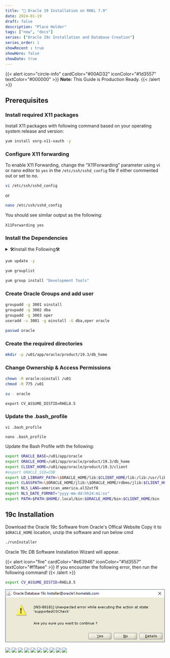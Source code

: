 ```yaml
---
title: "🚀 Oracle 19 Installation on RHEL 7.9"
date: 2024-01-19
draft: false
description: "Place Holder"
tags: ["new", "docs"]
series: ["Oracle 19c Installation and Database Creation"]
series_order: 1
showRecent : true
showHero: false
showDate: true
---
```



{{< alert icon="circle-info" cardColor="#00AD32" iconColor="#1d3557" textColor="#000000" >}}
**Note:** This Guide is Production Ready.
{{< /alert >}}



## Prerequisites

### Install required X11 packages
Install X11 packages with following command based on your operating system release and version:

```bash
yum install xorg-x11-xauth -y
```
### Configure X11 forwarding

To enable X11 Forwarding, change the “X11Forwarding” parameter using vi or nano editor to `yes` in the `/etc/ssh/sshd_config` file if either commented out or set to no.

```bash
vi /etc/ssh/sshd_config
```
or 

```bash
nano /etc/ssh/sshd_config
```

You should see similar output as the following:

`X11Forwarding yes`

### Install the Dependencies



<details>

<summary>🛠️Install the Following🛠️</summary>

```bash
yum install libnsl* -y
yum install -y bc    
yum install -y binutils
yum install -y compat-libcap1
yum install -y compat-libstdc++-33
#yum install -y dtrace-modules
#yum install -y dtrace-modules-headers
#yum install -y dtrace-modules-provider-headers
yum install -y dtrace-utils
yum install -y elfutils-libelf
yum install -y elfutils-libelf-devel
yum install -y fontconfig-devel
yum install -y glibc
yum install -y glibc-devel
yum install -y ksh
yum install -y libaio
yum install -y libaio-devel
yum install -y libdtrace-ctf-devel
yum install -y libXrender
yum install -y libXrender-devel
yum install -y libX11
yum install -y libXau
yum install -y libXi
yum install -y libXtst
yum install -y libgcc
yum install -y librdmacm-devel
yum install -y libstdc++
yum install -y libstdc++-devel
yum install -y libxcb
yum install -y make
yum install -y net-tools # Clusterware
yum install -y nfs-utils # ACFS
yum install -y python # ACFS
yum install -y python-configshell # ACFS
yum install -y python-rtslib # ACFS
yum install -y python-six # ACFS
yum install -y targetcli # ACFS
yum install -y smartmontools
yum install -y sysstat
```

</details>

```bash
yum update -y
```
``` bash title="To check if Development Tools are installed"
yum grouplist
```

```bash title="If Development tools have not been installed"
yum group install "Development Tools"

```


### Create Oracle Groups and add user
```bash
groupadd -g 3001 oinstall
groupadd -g 3002 dba
groupadd -g 3003 oper
useradd -u 3001 -g oinstall -G dba,oper oracle
```

```bash
passwd oracle
```

### Create the required directories
```bash
mkdir -p /u01/app/oracle/product/19.3/db_home
```

### Change Ownership & Access Permissions
```bash
chown -R oracle:oinstall /u01
chmod -R 775 /u01
```

```bash title="Login with Oracle User"
su - oracle
```

```
export CV_ASSUME_DISTID=RHEL8.5
```

### Update the .bash_profile
```title="Using vi editor"
vi .bash_profile
```
```title="Using vi editor"
nano .bash_profile
```

Update the Bash Profile with the following:
```bash
export ORACLE_BASE=/u01/app/oracle
export ORACLE_HOME=/u01/app/oracle/product/19.3/db_home
export CLIENT_HOME=/u01/app/oracle/product/19.3/client
#export ORACLE_SID=CDB
export LD_LIBRARY_PATH=\$ORACLE_HOME/lib:$CLIENT_HOME/lib:/lib:/usr/lib
export CLASSPATH=\$ORACLE_HOME/jlib:\$ORACLE_HOME/rdbms/jlib:$CLIENT_HOME/rdbms/jlib$
export NLS_LANG=american_america.al32utf8
export NLS_DATE_FORMAT="yyyy-mm-dd:hh24:mi:ss"
export PATH=$PATH:$HOME/.local/bin:$ORACLE_HOME/bin:$CLIENT_HOME/bin
```
## 19c Installation

Download the Oracle 19c Software from Oracle's Offical Website Copy it to  `$ORACLE_HOME` location, unzip the software and run below cmd


```bash
./runInstaller
```


Oracle 19c DB Software Installation Wizard will appear.


{{< alert icon="fire" cardColor="#e63946" iconColor="#1d3557" textColor="#f1faee" >}}
If you encounter the following error, then run the following command!
{{< /alert >}}

```bash
export CV_ASSUME_DISTID=RHEL8.5
```

![](os_error.png)


![](https://i.imgur.com/hLbY4kt.png)
![](https://i.imgur.com/9xuINtL.png)
![](https://i.imgur.com/7ENP9hM.png)
![](https://i.imgur.com/zZuWJvU.png)
![](https://i.imgur.com/sIBXEQj.png)
![](https://i.imgur.com/Ce16Gfa.png)
![](https://i.imgur.com/FlGhzv7.png)
![](https://i.imgur.com/26mtUOY.png)
![](https://i.imgur.com/YCsy1Kz.png)
![](https://i.imgur.com/d8La3WB.png)





